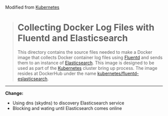 
Modified from [Kubernetes](https://github.com/GoogleCloudPlatform/kubernetes/tree/master/contrib/logging/fluentd-es-image)

> # Collecting Docker Log Files with Fluentd and Elasticsearch
> This directory contains the source files needed to make a Docker image
> that collects Docker container log files using [Fluentd](http://www.fluentd.org/)
> and sends them to an instance of [Elasticsearch](http://www.elasticsearch.org/).
> This image is designed to be used as part of the [Kubernetes](https://github.com/GoogleCloudPlatform/kubernetes)
> cluster bring up process. The image resides at DockerHub under the name
> [kubernetes/fluentd-eslasticsearch](https://registry.hub.docker.com/u/kubernetes/fluentd-elasticsearch/).


- - -


**Change:**

* Using dns (skydns) to discovery Elasticsearch service
* Blocking and wating until Elasticsearch comes online
